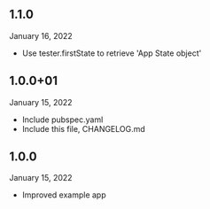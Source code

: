 
## 1.1.0
 January 16, 2022
- Use tester.firstState to retrieve 'App State object'

## 1.0.0+01
 January 15, 2022
- Include pubspec.yaml
- Include this file, CHANGELOG.md

## 1.0.0
 January 15, 2022
- Improved example app